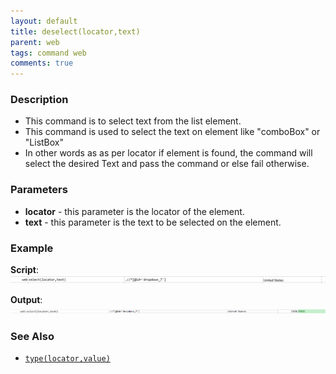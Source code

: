 ```yaml
---
layout: default
title: deselect(locator,text)
parent: web
tags: command web
comments: true
---
```


### Description

- This command is to select text from the list element.
- This command is used to select the text on element like "comboBox" or "ListBox"
- In other words as as per locator if element is found, the command will select the desired Text and pass the command or else fail otherwise.

### Parameters

- **locator** - this parameter is the locator of the element.
- **text** - this parameter is the text to be selected on the element.

### Example

**Script**:<br/>
![](image/select_01.png)

**Output**:<br/>
![](image/select_02.png)

### See Also

- [`type(locator,value)`](type(locator,value))